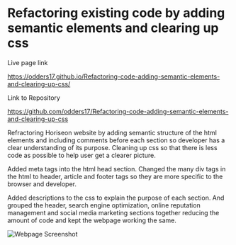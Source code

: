 # Refactoring existing code by adding semantic elements and clearing up css

Live page link

https://odders17.github.io/Refactoring-code-adding-semantic-elements-and-clearing-up-css/

Link to Repository

https://github.com/odders17/Refactoring-code-adding-semantic-elements-and-clearing-up-css

Refractoring Horiseon website by adding semantic structure of the html elements and including comments before each section so developer has a clear understanding of its purpose. Cleaning up css so that there is less code as possible to help user get a clearer picture.

Added meta tags into the html head section. Changed the many div tags in the html to header, article and footer tags so they are more specific to the browser and developer.

Added descriptions to the css to explain the purpose of each section. And grouped the header, search engine optimization, online reputation management and social media marketing sections together reducing the amount of code and kept the webpage working the same.

![Webpage Screenshot](./assets/images/screenshot.jpg)
